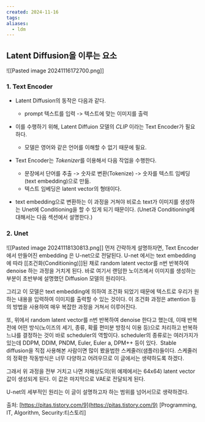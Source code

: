 ```yaml
---
created: 2024-11-16
tags: 
aliases:
  - ldm
---
```

## Latent Diffusion을 이루는 요소
![[Pasted image 20241116172700.png]]

### 1. Text Encoder
- Latent Diffusion의 동작은 다음과 같다.
	- prompt 텍스트를 입력 -> 텍스트에 맞는 이미지를 출력
- 이를 수행하기 위해, Latent Diffuion 모델의 *CLIP* 이라는 Text Encoder가 필요하다. 
	- 모델은 영어와 같은 언어를 이해할 수 없기 때문에 필요. 

- Text Encoder는 *Tokenizer*를 이용해서 다음 작업을 수행한다.
	- 문장에서 단어를 추출 -> 숫자로 변환(Tokenize) -> 숫자를 텍스트 임베딩(text embedding)으로 만듦.
	- 텍스트 임베딩은 latent vector의 형태이다.

- text embedding으로 변환하는 이 과정을 거쳐야 비로소 text가 이미지를 생성하는 Unet에 Conditioning을 할 수 있게 되기 때문이다. (Unet과 Conditioning에 대해서는 다음 섹션에서 설명한다.)

### 2. Unet
![[Pasted image 20241118130813.png]]
먼저 간략하게 설명하자면, Text Encoder에서 만들어진 embedding 은 U-net으로 전달된다. U-net 에서는 text embedding에 따라 [[조건화(Conditioning)]]된 채로 random latent vector를 n번 반복하여 denoise 하는 과정을 거치게 된다. 바로 여기서 랜덤한 노이즈에서 이미지를 생성하는 부분이 초반부에 설명했던 Diffusion 모델의 원리이다. 

그리고 이 모델은 text embedding에 의하여 조건화 되었기 때문에 텍스트로 우리가 원하는 내용을 입력하여 이미지를 출력할 수 있는 것이다. 이 조건화 과정은 attention 등의 방법을 사용하여 매우 복잡한 과정을 거쳐서 이루어진다.

또, 위에서 random latent vector를 n번 반복하여 denoise 한다고 했는데, 이때 반복전에 어떤 방식(노이즈의 세기, 종류, 확률 편미분 방정식 이용 등)으로 처리하고 반복하느냐를 결정하는 것이 바로 scheduler의 역할이다. scheduler의 종류로는 여러가지가 있는데 DDPM, DDIM, PNDM, Euler, Euler a, DPM++ 등이 있다.  Stable diffusion을 직접 사용해본 사람이면 많이 봤을법한 스케줄러(샘플러)들이다. 스케줄러의 정확한 작동방식은 너무 다양하고 어려우므로 이 글에서는 생략하도록 하겠다.

그래서 위 과정을 전부 거치고 나면 저해상도의(위 예제에서는 64x64) latent vector 값이 생성되게 된다. 이 값은 마지막으로 VAE로 전달되게 된다.

U-net의 세부적인 원리는 이 글이 설명하고자 하는 범위를 넘어서므로 생략하겠다.

출처: [https://pitas.tistory.com/9](https://pitas.tistory.com/9) [Programming, IT, Algorithm, Security:티스토리]
